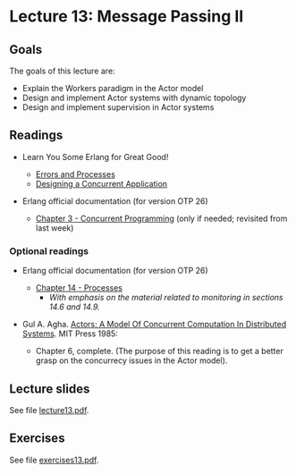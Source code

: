 # Lecture 13: Message Passing II

## Goals

The goals of this lecture are:

* Explain the Workers paradigm in the Actor model
* Design and implement Actor systems with dynamic topology
* Design and implement supervision in Actor systems

## Readings

* Learn You Some Erlang for Great Good!
  * [Errors and Processes](https://learnyousomeerlang.com/errors-and-processes)
  * [Designing a Concurrent Application](https://learnyousomeerlang.com/designing-a-concurrent-application)
  
* Erlang official documentation (for version OTP 26) 
  * [Chapter 3 - Concurrent Programming](https://www.erlang.org/docs/26/getting_started/conc_prog) (only if needed; revisited from last week)

### Optional readings

* Erlang official documentation (for version OTP 26)
  * [Chapter 14 - Processes](https://www.erlang.org/docs/26/reference_manual/processes)
    * _With emphasis on the material related to monitoring in sections 14.6 and 14.9._

* Gul A. Agha. [Actors: A Model Of Concurrent Computation In Distributed Systems](http://dspace.mit.edu/handle/1721.1/6952). MIT Press 1985:
  * Chapter 6, complete. (The purpose of this reading is to get a better grasp on the concurrecy issues in the Actor model).

## Lecture slides

See file [lecture13.pdf](lecture13.pdf).

## Exercises

See file [exercises13.pdf](exercises13.pdf).
